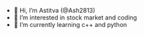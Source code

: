 - 👋 Hi, I’m Astitva (@Ash2813)
- 👀 I’m interested in stock market and coding
- 🌱 I’m currently learning c++ and python


<!---
Ash2813/Ash2813 is a ✨ special ✨ repository because its `README.md` (this file) appears on your GitHub profile.
You can click the Preview link to take a look at your changes.
--->
